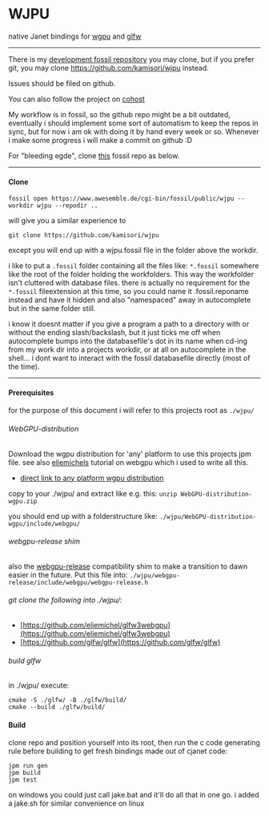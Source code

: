 # WJPU

native Janet bindings for [wgpu](https://eliemichel.github.io/LearnWebGPU/getting-started/hello-webgpu.html) and [glfw](https://github.com/glfw/glfw)

---


There is my [development fossil repository](https://www.awesemble.de/cgi-bin/fossil/public/wjpu) you may clone, but if you prefer git, you may clone https://github.com/kamisori/wjpu instead.

Issues should be filed on github.

You can also follow the project on [cohost](https://cohost.org/wjpu)

My workflow is in fossil, so the github repo might be a bit outdated, eventually i should implement some sort of automatism to keep the repos in sync, but for now i am ok with doing it by hand every week or so. Whenever i make some progress i will make a commit on github :D

For "bleeding egde", clone [this](https://www.awesemble.de/cgi-bin/fossil/public/wjpu) fossil repo as below.

---


#### Clone
```
fossil open https://www.awesemble.de/cgi-bin/fossil/public/wjpu --workdir wjpu --repodir ..
```

will give you a similar experience to 

```
git clone https://github.com/kamisori/wjpu
```

except you will end up with a wjpu.fossil file in the folder above the workdir.

i like to put a `.fossil` folder containing all the files like: `*.fossil` somewhere like the root of the folder holding the workfolders. This way the workfolder isn't cluttered with database files. there is actually no requirement for the `*.fossil` fileextension at this time, so you could name it .fossil.reponame instead and have it hidden and also "namespaced" away in autocomplete but in the same folder still.

i know it doesnt matter if you give a program a path to a directory with or without the ending slash/backslash, but it just ticks me off when autocomplete bumps into the databasefile's dot in its name when cd-ing from my work dir into a projects workdir, or at all on autocomplete in the shell... i dont want to interact with the fossil databasefile directly (most of the time).

---
#### Prerequisites
for the purpose of this document i will refer to this projects root as `./wjpu/`


###### WebGPU-distribution
Download the wgpu distribution for 'any' platform to use this projects jpm file. see also [eliemichels](https://eliemichel.github.io/LearnWebGPU/getting-started/hello-webgpu.html) tutorial on webgpu which i used to write all this.

 - [direct link to any platform wgpu distribution](https://github.com/eliemichel/WebGPU-distribution/archive/refs/heads/wgpu.zip)

copy to your ./wjpu/ and extract like e.g. this:
`unzip WebGPU-distribution-wgpu.zip`

you should end up with a folderstructure like:
`./wjpu/WebGPU-distribution-wgpu/include/webgpu/`


###### webgpu-release shim

also the [webgpu-release](https://eliemichel.github.io/LearnWebGPU/_downloads/e3b4b7e5d37965df6f754314ef616019/webgpu-release.h) compatibility shim to make a transition to dawn easier in the future. Put this file into:
`./wjpu/webgpu-release/include/webgpu/webgpu-release.h`


###### git clone the following into ./wjpu/:

 - [https://github.com/eliemichel/glfw3webgpu](https://github.com/eliemichel/glfw3webgpu)
 - [https://github.com/glfw/glfw](https://github.com/glfw/glfw)


###### build glfw
in ./wjpu/ execute:

```
cmake -S ./glfw/ -B ./glfw/build/
cmake --build ./glfw/build/
```

#### Build
clone repo and position yourself into its root, then run the c code generating rule before building to get fresh bindings made out of cjanet code:

```
jpm run gen
jpm build
jpm test
```

on windows you could just call jake.bat and it'll do all that in one go.
i added a jake.sh for similar convenience on linux
